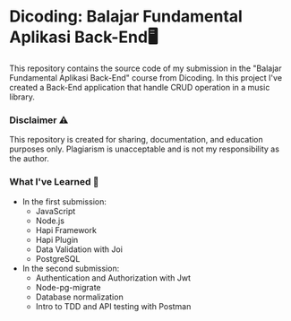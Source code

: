# Dicoding: Balajar Fundamental Aplikasi Back-End🖥️
This repository contains the source code of my submission in the "Balajar Fundamental Aplikasi Back-End" course from Dicoding. In this project I've created a Back-End application that handle CRUD operation in a music library.

### Disclaimer ⚠️
This repository is created for sharing, documentation, and education purposes only. Plagiarism is unacceptable and is not my responsibility as the author.

### What I've Learned 📑
* In the first submission:
    * JavaScript
    * Node.js
    * Hapi Framework
    * Hapi Plugin
    * Data Validation with Joi
    * PostgreSQL
* In the second submission: 
    * Authentication and Authorization with Jwt
    * Node-pg-migrate
    * Database normalization
    * Intro to TDD and API testing with Postman
